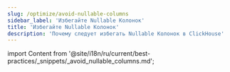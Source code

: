 ```yaml
---
slug: /optimize/avoid-nullable-columns
sidebar_label: 'Избегайте Nullable Колонок'
title: 'Избегайте Nullable Колонок'
description: 'Почему следует избегать Nullable Колонок в ClickHouse'
---
```


import Content from '@site/i18n/ru/current/best-practices/_snippets/_avoid_nullable_columns.md';

<Content />
